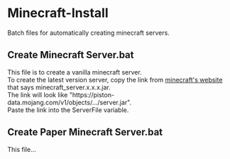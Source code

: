 # Minecraft-Install
Batch files for automatically creating minecraft servers.

## Create Minecraft Server.bat
This file is to create a vanilla minecraft server.\
To create the latest version server, copy the link from [minecraft's website](https://www.minecraft.net/en-us/download/server) that says minecraft_server.x.x.x.jar.\
The link will look like "https://​piston-data.mojang.com/v1/objects/.../server.jar". \
Paste the link into the ServerFile variable.

## Create Paper Minecraft Server.bat
This file...

